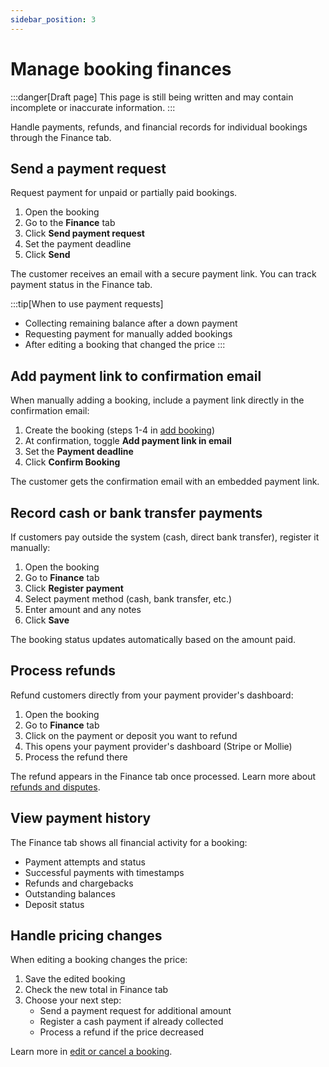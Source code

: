 ```yaml
---
sidebar_position: 3
---
```


# Manage booking finances

:::danger[Draft page]
This page is still being written and may contain incomplete or inaccurate information.
:::

Handle payments, refunds, and financial records for individual bookings through the Finance tab.

## Send a payment request

Request payment for unpaid or partially paid bookings.

1. Open the booking
2. Go to the **Finance** tab
3. Click **Send payment request**
4. Set the payment deadline
5. Click **Send**

The customer receives an email with a secure payment link. You can track payment status in the Finance tab.

:::tip[When to use payment requests]

- Collecting remaining balance after a down payment
- Requesting payment for manually added bookings
- After editing a booking that changed the price
  :::

## Add payment link to confirmation email

When manually adding a booking, include a payment link directly in the confirmation email:

1. Create the booking (steps 1-4 in [add booking](/guides/day-to-day/bookings/add-booking))
2. At confirmation, toggle **Add payment link in email**
3. Set the **Payment deadline**
4. Click **Confirm Booking**

The customer gets the confirmation email with an embedded payment link.

## Record cash or bank transfer payments

If customers pay outside the system (cash, direct bank transfer), register it manually:

1. Open the booking
2. Go to **Finance** tab
3. Click **Register payment**
4. Select payment method (cash, bank transfer, etc.)
5. Enter amount and any notes
6. Click **Save**

The booking status updates automatically based on the amount paid.

## Process refunds

Refund customers directly from your payment provider's dashboard:

1. Open the booking
2. Go to **Finance** tab
3. Click on the payment or deposit you want to refund
4. This opens your payment provider's dashboard (Stripe or Mollie)
5. Process the refund there

The refund appears in the Finance tab once processed. Learn more about [refunds and disputes](/guides/settings/payments/receive-payments#refunds-and-disputes).

## View payment history

The Finance tab shows all financial activity for a booking:

- Payment attempts and status
- Successful payments with timestamps
- Refunds and chargebacks
- Outstanding balances
- Deposit status

## Handle pricing changes

When editing a booking changes the price:

1. Save the edited booking
2. Check the new total in Finance tab
3. Choose your next step:
    - Send a payment request for additional amount
    - Register a cash payment if already collected
    - Process a refund if the price decreased

Learn more in [edit or cancel a booking](/guides/day-to-day/bookings/edit-or-cancel-a-booking).
